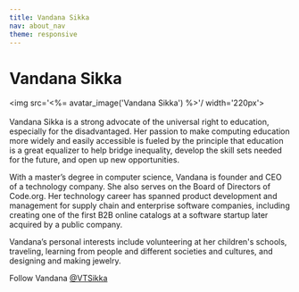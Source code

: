 ```yaml
---
title: Vandana Sikka
nav: about_nav
theme: responsive
---
```

# Vandana Sikka

<img src='<%= avatar_image('Vandana Sikka') %>'/ width='220px'>
<br/>
<br/>
Vandana Sikka is a strong advocate of the universal right to education, especially for the disadvantaged. Her passion to make computing education more widely and easily accessible is fueled by the principle that education is a great equalizer to help bridge inequality, develop the skill sets needed for the future, and open up new opportunities. 

With a master’s degree in computer science, Vandana is founder and CEO of a technology company. She also serves on the Board of Directors of Code.org. Her technology career has spanned product development and management for supply chain and enterprise software companies, including creating one of the first B2B online catalogs at a software startup later acquired by a public company. 

Vandana’s personal interests include volunteering at her children's schools, traveling, learning from people and different societies and cultures, and designing and making jewelry.

Follow Vandana [@VTSikka](https://twitter.com/VTSikka)
